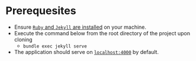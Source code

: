 # Prerequesites
* Ensure [`Ruby` and `Jekyll` are installed](https://curriculeon.github.io/Curriculeon/lectures/jekyll/installation/content.html) on your machine.
* Execute the command below from the root directory of the project upon cloning
    * `bundle exec jekyll serve`
* The application should serve on [`localhost:4000`](http://localhost:4000/) by default.
